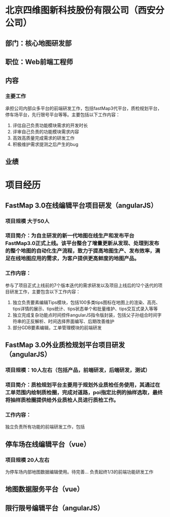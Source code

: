 
# 北京四维图新科技股份有限公司（西安分公司）
## 部门：核心地图研发部
## 职位：Web前端工程师
## 内容
### 主要工作
承担公司内部众多平台的前端研发工作，包括fastMap3代平台，质检规划平台，停车场平台，先行限号平台等等。主要包括以下工作内容：

1. 评估自己负责功能模块需求的开发时长
2. 评审自己负责的功能模块需求内容
3. 高效高质量完成需求的研发工作
4. 积极维护需求提测之后产生的bug

## 业绩

# 项目经历
## FastMap 3.0在线编辑平台项目研发（angularJS）
### 项目规模 大于50人
### 项目简介：为自主研发的新一代地图在线生产和发布平台FastMap3.0正式上线。该平台整合了增量更新从发现、处理到发布的整个地图的自动化生产流程，致力于提高地图生产、发布效率，满足在线地图应用的需求，为客户提供更高鲜度的地图产品。
### 工作内容：
参与了项目正式上线前的7个版本迭代的需求研发以及项目上线后的12个迭代的项目研发工作，主要包含以下工作内容：
1. 独立负责要素编辑Tips模块，包括100多类tips图标在地图上的渲染、高亮、tips详情的展示、tips统计、tips状态单个和批量维护、tips交互式录入等等
2. 独立完成复杂功能点时间控件angularJS指令版封装，包括父子孙组合时间字符串的正反解析、时间选择界面编写、后期改善维护
3. 部分GDB要素编辑，工单管理模块的前端研发
## FastMap 3.0外业质检规划平台项目研发（angularJS）
### 项目规模：10人左右（包括产品，前端研发，后端研发，测试）
### 项目简介：质检规划平台主要用于规划外业质检任务使用，其通过在工单范围内绘制质检圈，完成对道路，poi指定比例的抽样选取，最终将抽样质检圈提供给外业质检人员进行质检工作。
### 工作内容：
独立负责所有功能的前端研发工作，包括
## 停车场在线编辑平台（vue）
### 项目规模 20人左右
为停车场内部地图数据编辑使用。待完善...
负责起终1/3的前端功能研发工作
## 地图数据服务平台（vue）
## 限行限号编辑平台（angularJS）

